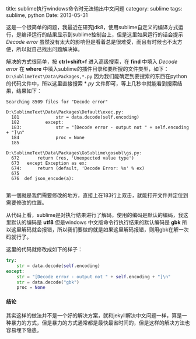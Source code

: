 title: sublime执行windows命令时无法输出中文问题
category: sublime
tags: sublime, python
Date: 2013-05-31

这是一个很简单的问题，我最近在研究jdk8，使用sublime自定义的编译方式运行，是编译运行的结果显示到sublime控制台上，但是这里如果运行的话会提示 *Decode error* 虽然没有太大的影响但是看着总是很难受，而且有时候也不太方便，所以就自己找出问题解决掉。

解决的方式很简单，按 **ctrl+shift+f** 进入高级搜索，在 **find** 中填入 *Decode error* 在 **where** 中填入sublime的插件目录和要所搜的文件类型，如下：``` D:\SublimeText\Data\Packages,*.py``` 因为我们能确定到要搜索的东西在python的代码文件中，所以这里直接搜索 **.py* 文件即可，等上几秒中就能看到搜索结果，结果如下：

```
Searching 8509 files for "Decode error"

D:\SublimeText\Data\Packages\Default\exec.py:
  181              str = data.decode(self.encoding)
  182          except:
  183:             str = "[Decode error - output not " + self.encoding + "]\n"
  184              proc = None
  185

D:\SublimeText\Data\Packages\GoSublime\gosubl\gs.py:
  672       return (res, 'Unexpected value type')
  673   except Exception as ex:
  674:      return (default, 'Decode Error: %s' % ex)
  675
  676  def json_encode(a):


```

第一個就是我們需要修改的地方，直接上在183行上双击，就能打开文件并定位到需要修改的位置。

从代码上看，sublime是对执行结果进行了解码，使用的编码是默认的编码，我这里默认的编码是 **utf8** 但是windows 中文版命令行执行结果的默认编码是 **gbk** 所以这里解码就会报错，所以我们要做的就是如果这里解码报错，则用gbk在解一次码就行了。

这里的代码就修改成如下的样子：

```python
try:
    str = data.decode(self.encoding)
except:
    str = "[Decode error - output not " + self.encoding + "]\n"
    str = data.decode("gbk")
    proc = None
```

#### 结论
其实这样的做法并不是一个好的解决方案，就和jekyll解决中文问题一样，算是一种暴力的方式，但是暴力的方式通常都是最快最省时间的，但是这样的解决方法也容易埋下隐患。
